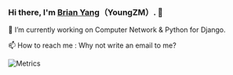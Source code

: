 ### Hi there, I'm [Brian Yang](https://github.com/YoungZM339)（YoungZM）. 👋

🔭 I’m currently working on Computer Network & Python for Django.

📫 How to reach me : Why not write an email to me?

![Metrics](https://metrics.lecoq.io/youngzm339)